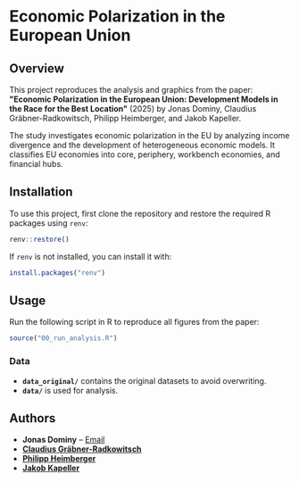 # Economic Polarization in the European Union

## Overview
This project reproduces the analysis and graphics from the paper:
**"Economic Polarization in the European Union: Development Models in the Race for the Best Location"** (2025) by Jonas Dominy, Claudius Gräbner-Radkowitsch, Philipp Heimberger, and Jakob Kapeller.

The study investigates economic polarization in the EU by analyzing income divergence and the development of heterogeneous economic models. It classifies EU economies into core, periphery, workbench economies, and financial hubs.

## Installation
To use this project, first clone the repository and restore the required R packages using `renv`:

```r
renv::restore()
```

If `renv` is not installed, you can install it with:

```r
install.packages("renv")
```

## Usage
Run the following script in R to reproduce all figures from the paper:

```r
source("00_run_analysis.R")
```

### Data
- **`data_original/`** contains the original datasets to avoid overwriting.
- **`data/`** is used for analysis.

## Authors
- **Jonas Dominy** – [Email](mailto:jonas.dominy@example.com)
- [**Claudius Gräbner-Radkowitsch**](https://claudius-graebner.com/)
- [**Philipp Heimberger**](https://wiiw.ac.at/philipp-heimberger-s-1138.html)
- [**Jakob Kapeller**](https://jakob-kapeller.org/)



